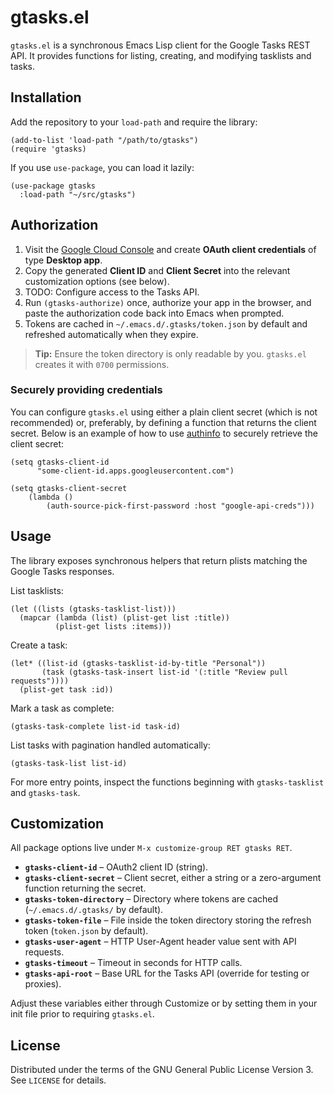 # gtasks.el

`gtasks.el` is a synchronous Emacs Lisp client for the Google Tasks REST API. It provides functions for listing, creating, and modifying tasklists and tasks.

## Installation

Add the repository to your `load-path` and require the library:

```elisp
(add-to-list 'load-path "/path/to/gtasks")
(require 'gtasks)
```

If you use `use-package`, you can load it lazily:

```elisp
(use-package gtasks
  :load-path "~/src/gtasks")
```

## Authorization

1. Visit the [Google Cloud Console](https://console.cloud.google.com/apis/credentials) and create **OAuth client credentials** of type **Desktop app**.
2. Copy the generated **Client ID** and **Client Secret** into the relevant customization options (see below).
3. TODO: Configure access to the Tasks API.
4. Run `(gtasks-authorize)` once, authorize your app in the browser, and paste the authorization code back into Emacs when prompted.
5. Tokens are cached in `~/.emacs.d/.gtasks/token.json` by default and refreshed automatically when they expire.

> **Tip:** Ensure the token directory is only readable by you. `gtasks.el` creates it with `0700` permissions.

### Securely providing credentials

You can configure `gtasks.el` using either a plain client secret (which is not recommended) or, preferably, by defining a function that returns the client secret. Below is an example of how to use [authinfo](https://www.gnu.org/software/emacs/manual/html_node/emacs/Authentication.html) to securely retrieve the client secret:

``` elisp
(setq gtasks-client-id
      "some-client-id.apps.googleusercontent.com")

(setq gtasks-client-secret
	(lambda ()
		(auth-source-pick-first-password :host "google-api-creds")))
```

## Usage

The library exposes synchronous helpers that return plists matching the Google Tasks responses.

List tasklists:

```elisp
(let ((lists (gtasks-tasklist-list)))
  (mapcar (lambda (list) (plist-get list :title))
          (plist-get lists :items)))
```

Create a task:

```elisp
(let* ((list-id (gtasks-tasklist-id-by-title "Personal"))
       (task (gtasks-task-insert list-id '(:title "Review pull requests"))))
  (plist-get task :id))
```

Mark a task as complete:

```elisp
(gtasks-task-complete list-id task-id)
```

List tasks with pagination handled automatically:

```elisp
(gtasks-task-list list-id)
```

For more entry points, inspect the functions beginning with `gtasks-tasklist` and `gtasks-task`.

## Customization

All package options live under `M-x customize-group RET gtasks RET`.

- **`gtasks-client-id`** – OAuth2 client ID (string).
- **`gtasks-client-secret`** – Client secret, either a string or a zero-argument function returning the secret.
- **`gtasks-token-directory`** – Directory where tokens are cached (`~/.emacs.d/.gtasks/` by default).
- **`gtasks-token-file`** – File inside the token directory storing the refresh token (`token.json` by default).
- **`gtasks-user-agent`** – HTTP User-Agent header value sent with API requests.
- **`gtasks-timeout`** – Timeout in seconds for HTTP calls.
- **`gtasks-api-root`** – Base URL for the Tasks API (override for testing or proxies).

Adjust these variables either through Customize or by setting them in your init file prior to requiring `gtasks.el`.

## License

Distributed under the terms of the GNU General Public License Version 3.  See `LICENSE` for details.
 
